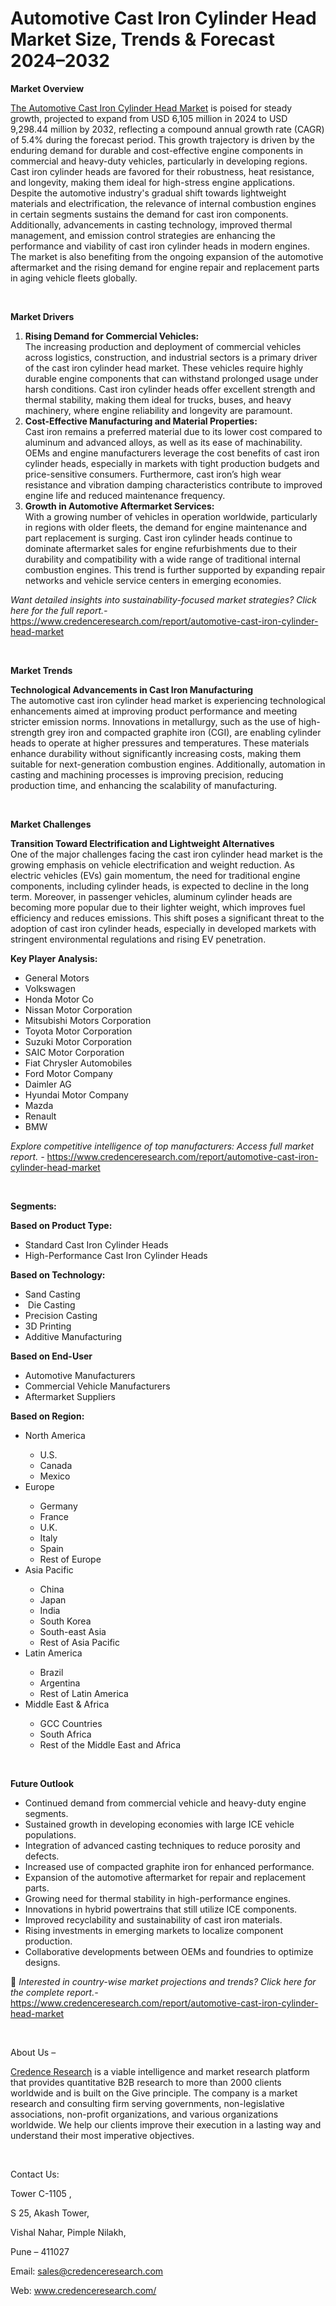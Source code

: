 # Automotive Cast Iron Cylinder Head Market Size, Trends & Forecast 2024–2032


<p><strong>Market Overview</strong></p>
<p><a href="https://www.credenceresearch.com/report/automotive-cast-iron-cylinder-head-market">The Automotive Cast Iron Cylinder Head Market</a> is poised for steady growth, projected to expand from USD 6,105 million in 2024 to USD 9,298.44 million by 2032, reflecting a compound annual growth rate (CAGR) of 5.4% during the forecast period. This growth trajectory is driven by the enduring demand for durable and cost-effective engine components in commercial and heavy-duty vehicles, particularly in developing regions. Cast iron cylinder heads are favored for their robustness, heat resistance, and longevity, making them ideal for high-stress engine applications. Despite the automotive industry's gradual shift towards lightweight materials and electrification, the relevance of internal combustion engines in certain segments sustains the demand for cast iron components. Additionally, advancements in casting technology, improved thermal management, and emission control strategies are enhancing the performance and viability of cast iron cylinder heads in modern engines. The market is also benefiting from the ongoing expansion of the automotive aftermarket and the rising demand for engine repair and replacement parts in aging vehicle fleets globally.</p>
<p><strong>&nbsp;</strong></p>
<p><strong>Market Drivers</strong></p>
<ol>
<li><strong> Rising Demand for Commercial Vehicles:</strong><br data-start="1271" data-end="1274" /> The increasing production and deployment of commercial vehicles across logistics, construction, and industrial sectors is a primary driver of the cast iron cylinder head market. These vehicles require highly durable engine components that can withstand prolonged usage under harsh conditions. Cast iron cylinder heads offer excellent strength and thermal stability, making them ideal for trucks, buses, and heavy machinery, where engine reliability and longevity are paramount.</li>
<li data-start="1753" data-end="2279"><strong data-start="1753" data-end="1813"> Cost-Effective Manufacturing and Material Properties:</strong><br data-start="1813" data-end="1816" /> Cast iron remains a preferred material due to its lower cost compared to aluminum and advanced alloys, as well as its ease of machinability. OEMs and engine manufacturers leverage the cost benefits of cast iron cylinder heads, especially in markets with tight production budgets and price-sensitive consumers. Furthermore, cast iron&rsquo;s high wear resistance and vibration damping characteristics contribute to improved engine life and reduced maintenance frequency.</li>
<li data-start="2281" data-end="2806"><strong data-start="2281" data-end="2330"> Growth in Automotive Aftermarket Services:</strong><br data-start="2330" data-end="2333" /> With a growing number of vehicles in operation worldwide, particularly in regions with older fleets, the demand for engine maintenance and part replacement is surging. Cast iron cylinder heads continue to dominate aftermarket sales for engine refurbishments due to their durability and compatibility with a wide range of traditional internal combustion engines. This trend is further supported by expanding repair networks and vehicle service centers in emerging economies.</li>
</ol>
<p><em>Want detailed insights into sustainability-focused market strategies? Click here for the full report.- </em><a href="https://www.credenceresearch.com/report/automotive-cast-iron-cylinder-head-market">https://www.credenceresearch.com/report/automotive-cast-iron-cylinder-head-market</a></p>
<p>&nbsp;</p>
<p><strong>Market Trends</strong></p>
<p><strong>Technological Advancements in Cast Iron Manufacturing</strong><br /> The automotive cast iron cylinder head market is experiencing technological enhancements aimed at improving product performance and meeting stricter emission norms. Innovations in metallurgy, such as the use of high-strength grey iron and compacted graphite iron (CGI), are enabling cylinder heads to operate at higher pressures and temperatures. These materials enhance durability without significantly increasing costs, making them suitable for next-generation combustion engines. Additionally, automation in casting and machining processes is improving precision, reducing production time, and enhancing the scalability of manufacturing.</p>
<p><strong>&nbsp;</strong></p>
<p><strong>Market Challenges</strong></p>
<p><strong>Transition Toward Electrification and Lightweight Alternatives</strong><br /> One of the major challenges facing the cast iron cylinder head market is the growing emphasis on vehicle electrification and weight reduction. As electric vehicles (EVs) gain momentum, the need for traditional engine components, including cylinder heads, is expected to decline in the long term. Moreover, in passenger vehicles, aluminum cylinder heads are becoming more popular due to their lighter weight, which improves fuel efficiency and reduces emissions. This shift poses a significant threat to the adoption of cast iron cylinder heads, especially in developed markets with stringent environmental regulations and rising EV penetration.</p>
<p><strong>Key Player Analysis:</strong></p>
<ul>
<li>General Motors</li>
<li>Volkswagen</li>
<li>Honda Motor Co</li>
<li>Nissan Motor Corporation</li>
<li>Mitsubishi Motors Corporation</li>
<li>Toyota Motor Corporation</li>
<li>Suzuki Motor Corporation</li>
<li>SAIC Motor Corporation</li>
<li>Fiat Chrysler Automobiles</li>
<li>Ford Motor Company</li>
<li>Daimler AG</li>
<li>Hyundai Motor Company</li>
<li>Mazda</li>
<li>Renault</li>
<li>BMW</li>
</ul>
<p><em>Explore competitive intelligence of top manufacturers: Access full market report. - </em><a href="https://www.credenceresearch.com/report/automotive-cast-iron-cylinder-head-market">https://www.credenceresearch.com/report/automotive-cast-iron-cylinder-head-market</a></p>
<p>&nbsp;</p>
<p><strong>Segments:</strong></p>
<p><strong>Based on Product Type:</strong></p>
<ul>
<li>Standard Cast Iron Cylinder Heads</li>
<li>High-Performance Cast Iron Cylinder Heads</li>
</ul>
<p><strong>Based on Technology:</strong></p>
<ul>
<li>Sand Casting</li>
<li>&nbsp;Die Casting</li>
<li>Precision Casting</li>
<li>3D Printing</li>
<li>Additive Manufacturing</li>
</ul>
<p><strong>Based on End-User</strong></p>
<ul>
<li>Automotive Manufacturers</li>
<li>Commercial Vehicle Manufacturers</li>
<li>Aftermarket Suppliers</li>
</ul>
<p><strong>Based on Region:</strong></p>
<ul>
<li>North America</li>
<ul>
<li>U.S.</li>
<li>Canada</li>
<li>Mexico</li>
</ul>
<li>Europe</li>
<ul>
<li>Germany</li>
<li>France</li>
<li>U.K.</li>
<li>Italy</li>
<li>Spain</li>
<li>Rest of Europe</li>
</ul>
<li>Asia Pacific</li>
<ul>
<li>China</li>
<li>Japan</li>
<li>India</li>
<li>South Korea</li>
<li>South-east Asia</li>
<li>Rest of Asia Pacific</li>
</ul>
<li>Latin America</li>
<ul>
<li>Brazil</li>
<li>Argentina</li>
<li>Rest of Latin America</li>
</ul>
<li>Middle East &amp; Africa</li>
<ul>
<li>GCC Countries</li>
<li>South Africa</li>
<li>Rest of the Middle East and Africa</li>
</ul>
</ul>
<p>&nbsp;</p>
<p><strong>Future Outlook </strong></p>
<ul>
<li>Continued demand from commercial vehicle and heavy-duty engine segments.</li>
<li>Sustained growth in developing economies with large ICE vehicle populations.</li>
<li>Integration of advanced casting techniques to reduce porosity and defects.</li>
<li>Increased use of compacted graphite iron for enhanced performance.</li>
<li>Expansion of the automotive aftermarket for repair and replacement parts.</li>
<li>Growing need for thermal stability in high-performance engines.</li>
<li>Innovations in hybrid powertrains that still utilize ICE components.</li>
<li>Improved recyclability and sustainability of cast iron materials.</li>
<li>Rising investments in emerging markets to localize component production.</li>
<li>Collaborative developments between OEMs and foundries to optimize designs.</li>
</ul>
<p>📌 <em>Interested in country-wise market projections and trends? Click here for the complete report.- </em><a href="https://www.credenceresearch.com/report/automotive-cast-iron-cylinder-head-market">https://www.credenceresearch.com/report/automotive-cast-iron-cylinder-head-market</a></p>
<p>&nbsp;</p>
<p>About Us &ndash;</p>
<p><a href="https://www.credenceresearch.com/">Credence Research</a> is a viable intelligence and market research platform that provides quantitative B2B research to more than 2000 clients worldwide and is built on the Give principle. The company is a market research and consulting firm serving governments, non-legislative associations, non-profit organizations, and various organizations worldwide. We help our clients improve their execution in a lasting way and understand their most imperative objectives.</p>
<p>&nbsp;</p>
<p>Contact Us:</p>
<p>Tower C-1105 ,</p>
<p>S 25, Akash Tower,</p>
<p>Vishal Nahar, Pimple Nilakh,</p>
<p>Pune &ndash; 411027</p>
<p>Email: <a href="mailto:sales@credenceresearch.com">sales@credenceresearch.com</a></p>
<p>Web: <a href="http://www.credenceresearch.com/">www.credenceresearch.com/</a></p>
